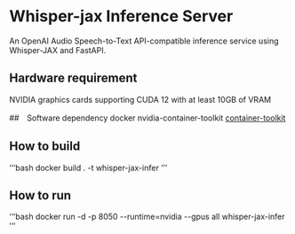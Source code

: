 # Whisper-jax Inference Server

An OpenAI Audio Speech-to-Text API-compatible inference service using Whisper-JAX and FastAPI.

## Hardware requirement
NVIDIA graphics cards supporting CUDA 12 with at least 10GB of VRAM

##　Software dependency
docker nvidia-container-toolkit
[container-toolkit](https://docs.nvidia.com/datacenter/cloud-native/container-toolkit/latest/index.html)

## How to build
‘‘‘bash
docker build . -t whisper-jax-infer
’’’

## How to run
‘‘‘bash
docker run -d -p 8050 --runtime=nvidia --gpus all whisper-jax-infer
’’’

